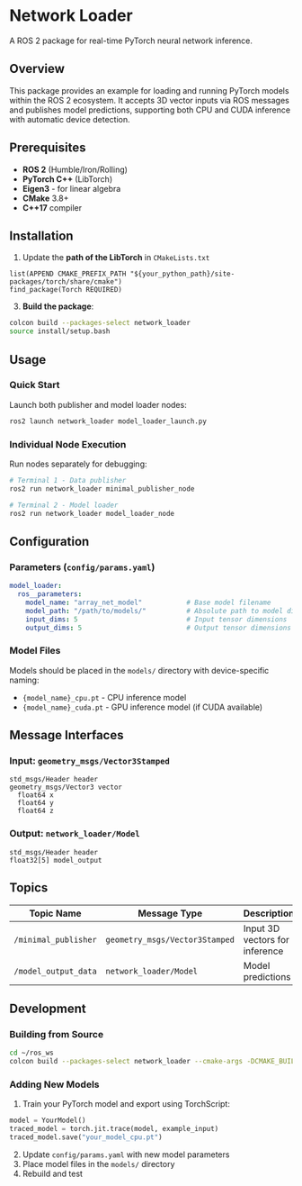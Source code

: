# Network Loader

A ROS 2 package for real-time PyTorch neural network inference.

## Overview

This package provides an example for loading and running PyTorch models within the ROS 2 ecosystem. It accepts 3D vector inputs via ROS messages and publishes model predictions, supporting both CPU and CUDA inference with automatic device detection.

## Prerequisites

- **ROS 2** (Humble/Iron/Rolling)
- **PyTorch C++** (LibTorch)
- **Eigen3** - for linear algebra
- **CMake** 3.8+
- **C++17** compiler


## Installation

1. Update the **path of the LibTorch** in `CMakeLists.txt`
```
list(APPEND CMAKE_PREFIX_PATH "${your_python_path}/site-packages/torch/share/cmake")
find_package(Torch REQUIRED)
```

3. **Build the package**:
```bash
colcon build --packages-select network_loader
source install/setup.bash
```

## Usage

### Quick Start

Launch both publisher and model loader nodes:
```bash
ros2 launch network_loader model_loader_launch.py
```

### Individual Node Execution

Run nodes separately for debugging:
```bash
# Terminal 1 - Data publisher
ros2 run network_loader minimal_publisher_node

# Terminal 2 - Model loader
ros2 run network_loader model_loader_node
```

## Configuration

### Parameters (`config/params.yaml`)

```yaml
model_loader:
  ros__parameters:
    model_name: "array_net_model"           # Base model filename
    model_path: "/path/to/models/"          # Absolute path to model directory
    input_dims: 5                           # Input tensor dimensions
    output_dims: 5                          # Output tensor dimensions
```

### Model Files

Models should be placed in the `models/` directory with device-specific naming:
- `{model_name}_cpu.pt` - CPU inference model
- `{model_name}_cuda.pt` - GPU inference model (if CUDA available)

## Message Interfaces

### Input: `geometry_msgs/Vector3Stamped`
```
std_msgs/Header header
geometry_msgs/Vector3 vector
  float64 x
  float64 y  
  float64 z
```

### Output: `network_loader/Model`
```
std_msgs/Header header
float32[5] model_output
```

## Topics

| Topic Name | Message Type | Description |
|------------|--------------|-------------|
| `/minimal_publisher` | `geometry_msgs/Vector3Stamped` | Input 3D vectors for inference |
| `/model_output_data` | `network_loader/Model` | Model predictions |

## Development

### Building from Source

```bash
cd ~/ros_ws
colcon build --packages-select network_loader --cmake-args -DCMAKE_BUILD_TYPE=Release
```

### Adding New Models

1. Train your PyTorch model and export using TorchScript:
```python
model = YourModel()
traced_model = torch.jit.trace(model, example_input)
traced_model.save("your_model_cpu.pt")
```

2. Update `config/params.yaml` with new model parameters
3. Place model files in the `models/` directory
4. Rebuild and test



